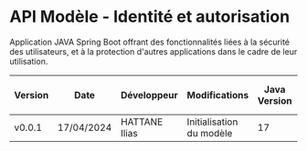 
# API Modèle - Identité et autorisation

Application JAVA Spring Boot offrant des fonctionnalités liées à la sécurité des utilisateurs, et à la protection d'autres applications dans le cadre de leur utilisation.

| Version  |    Date    |  Développeur  |                    Modifications                    | Java Version | Spring Boot Version |
|----------|------------|---------------|-----------------------------------------------------|--------------|---------------------|
|  v0.0.1  | 17/04/2024 | HATTANE Ilias |              Initialisation du modèle               |      17      |        3.2.4        |

